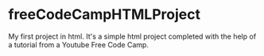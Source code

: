 # freeCodeCampHTMLProject
My first project in html. It's a simple html project completed with the help of a tutorial from a Youtube Free Code Camp. 
